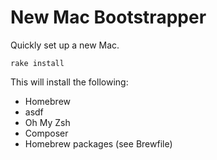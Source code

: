 # New Mac Bootstrapper

Quickly set up a new Mac.

`rake install`

This will install the following:

* Homebrew
* asdf
* Oh My Zsh
* Composer
* Homebrew packages (see Brewfile)
